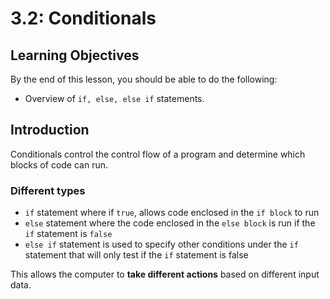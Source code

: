# 3.2: Conditionals

## Learning Objectives

By the end of this lesson, you should be able to do the following:

* Overview of `if, else, else if` statements.

## Introduction

Conditionals control the control flow of a program and determine which blocks of code can run.

### Different types

* `if` statement where if `true`, allows code enclosed in the `if block` to run
* `else` statement where the code enclosed in the `else block` is run if the `if` statement is `false`
* `else if` statement is used to specify other conditions under the `if` statement that will only test if the `if` statement is false

This allows the computer to **take different actions** based on different input data.&#x20;


